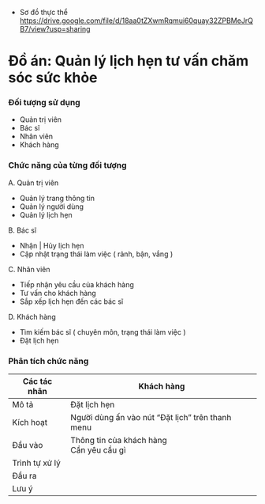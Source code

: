 - Sơ đồ thực thể
https://drive.google.com/file/d/18aa0tZXwmRqmui60quay32ZPBMeJrQB7/view?usp=sharing

# Đồ án: Quản lý lịch hẹn tư vấn chăm sóc sức khỏe

### Đối tượng sử dụng
- Quản trị viên
- Bác sĩ
- Nhân viên
- Khách hàng

### Chức năng của từng đối tượng
A. Quản trị viên
- Quản lý trang thông tin
- Quản lý người dùng
- Quản lý lịch hẹn

B. Bác sĩ
- Nhận | Hủy lịch hẹn
- Cập nhật trạng thái làm việc ( rảnh, bận, vắng )

C. Nhân viên
- Tiếp nhận yêu cầu của khách hàng
- Tư vấn cho khách hàng
- Sắp xếp lịch hẹn đến các bác sĩ

D. Khách hàng
- Tìm kiếm bác sĩ ( chuyên môn, trạng thái làm việc )
- Đặt lịch hẹn

### Phân tích chức năng

| Các tác nhân | Khách hàng |
| ------ | ------ |
| Mô tả | Đặt lịch hẹn |
| Kích hoạt | Người dùng ấn vào nút “Đặt lịch” trên thanh menu |
| Đầu vào | Thông tin của khách hàng <br> Cần yêu cầu gì |
| Trình tự xử lý |  |
| Đầu ra |  |
| Lưu ý |  |
